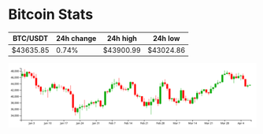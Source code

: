 # Bitcoin Stats

BTC/USDT|24h change|24h high|24h low|
|---|---|---|---|
|$43635.85|0.74%|$43900.99|$43024.86|

<img src="./chart.svg">
